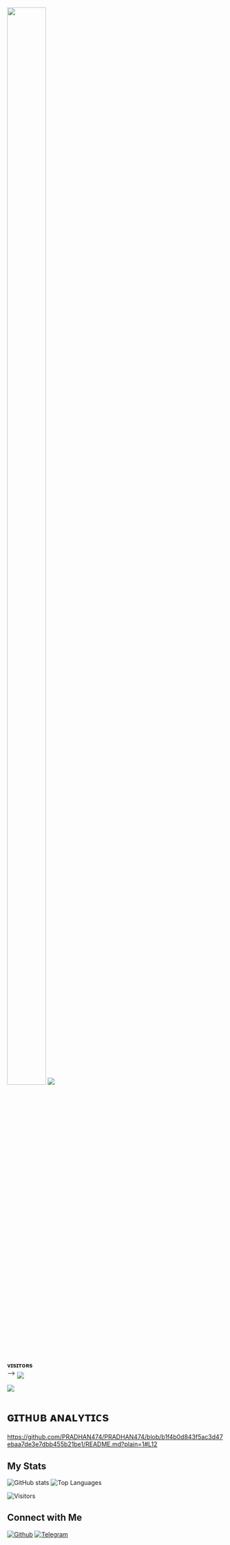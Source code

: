 
<h3><img  style="align-item" :"center" src="https://telegra.ph/file/bcd66ed03510de125dcbb.jpg" width="90px" height="80%">
   <img src="https://readme-typing-svg.herokuapp.com?color=FF4000&width=620&lines=🥀+🖤+HEY+THERE+THIS+IS+QUANTA+BOTS+🖤+🥀"></b></h3>

<b>ᴠɪsɪᴛᴏʀs</b><br>
 -->    <img align="middle" src="https://profile-counter.glitch.me/Quanta09/count.svg" />
</p>

[<img src="https://telegra.ph/file/bcd66ed03510de125dcbb.jpg"/>](https://github.com/Quanta09)
<h1> ɢɪᴛʜᴜʙ ᴀɴᴀʟʏᴛɪᴄs </h1>

https://github.com/PRADHAN474/PRADHAN474/blob/b1f4b0d843f5ac3d47ebaa7de3e7dbb455b21be1/README.md?plain=1#L12







## My Stats

![GitHub stats](https://github-readme-stats.vercel.app/api?username=Quanta09&show_icons=true&theme=radical)
![Top Languages](https://github-readme-stats.vercel.app/api/top-langs/?username=PRADHAN474&layout=compact&theme=midnight-purple&hide=Css)

![Visitors](https://visitor-badge.laobi.icu/badge?page_id=Quanta09)




## Connect with Me

[![Github](https://img.shields.io/badge/-Github-181717?style=for-the-badge&logo=Github&logoColor=white)](https://github.com/Quanta09)
[![Telegram](https://img.shields.io/badge/Telegram-2CA5E0?style=for-the-badge&logo=telegram&logoColor=white)](https://telegram.me/Quantabots)
